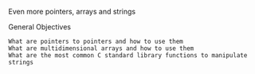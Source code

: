  Even more pointers, arrays and strings
 
 General Objectives 

    What are pointers to pointers and how to use them
    What are multidimensional arrays and how to use them
    What are the most common C standard library functions to manipulate strings
